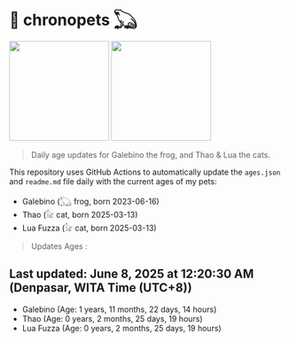 # 🐾 chronopets 𓆏
<img src="https://github.com/user-attachments/assets/802b3632-7c4b-4232-a3a0-8b1d8fa6f04d" widht=180 height=180 >
<img src="https://github.com/user-attachments/assets/16687005-7ebb-4607-be57-0c8e528fed06" widht=180 height=180 >

> Daily age updates for Galebino the frog, and Thao & Lua the cats.

This repository uses GitHub Actions to automatically update the `ages.json` and `readme.md` file daily with the current ages of my pets: <br>
- Galebino (𓆏 frog, born 2023-06-16)
- Thao (𓃠 cat, born 2025-03-13)
- Lua Fuzza (𓃠 cat, born 2025-03-13)

> Updates Ages :

## Last updated: June 8, 2025 at 12:20:30 AM (Denpasar, WITA Time (UTC+8))

- Galebino (Age: 1 years, 11 months, 22 days, 14 hours)
- Thao (Age: 0 years, 2 months, 25 days, 19 hours)
- Lua Fuzza (Age: 0 years, 2 months, 25 days, 19 hours)

